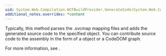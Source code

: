 ```yaml
---
uid: System.Web.Compilation.WCFBuildProvider.GenerateCode(System.Web.Compilation.AssemblyBuilder)
additional_notes.overrides: *content
---
```


<p>Typically, this method parses the .svcmap mapping files and adds the generated source code to the specified <xref href="System.Web.Compilation.AssemblyBuilder"></xref> object. You can contribute source code to the assembly in the form of a <xref href="System.IO.TextWriter"></xref> object or a CodeDOM graph.  
  
 For more information, see <xref href="System.Web.Compilation.BuildProvider"></xref>.</p>


